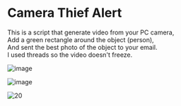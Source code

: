 # Camera Thief Alert

This is a script that generate video from your PC camera,   
Add a green rectangle around the object (person),  
And sent the best photo of the object to your email.  
I used threads so the video doesn't freeze.

![image](https://github.com/sefi0609/Python-Apps/assets/81361291/3d691f47-bc99-422d-8d9c-3157bbc41023)

![image](https://github.com/sefi0609/Python-Apps/assets/81361291/7545dac6-5dc8-468c-aa00-e591c916f109)

![20](https://github.com/sefi0609/Python-Apps/assets/81361291/0a1c2d3b-43a3-4a4f-85de-27ae3f524b0f)
